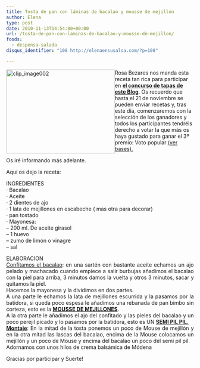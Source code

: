 ```yaml
---
title: Tosta de pan con láminas de bacalao y mousse de mejillón
author: Elena
type: post
date: 2010-11-13T14:54:00+00:00
url: /tosta-de-pan-con-laminas-de-bacalao-y-mousse-de-mejillon/
foods:
  - despensa-salada
disqus_identifier: "108 http://elenaensusalsa.com/?p=108"

---
```

[<img align="left" alt="clip_image002" border="0" height="225" src="http://elenaensusalsa.com/wp-content/uploads/2010/11/clip_image002_thumb-5B3-5D1.jpg" style="border-bottom: 0px; border-left: 0px; border-right: 0px; border-top: 0px; display: inline; margin-left: 0px; margin-right: 0px;" title="clip_image002" width="292" />][1]Rosa Bezares nos manda esta receta tan rica para participar en [**el concurso de tapas de este Blog**][2]. Os recuerdo que hasta el 21 de noviembre se pueden enviar recetas y, tras este día, comenzaremos con la selección de los ganadores y todos los participantes tendréis derecho a votar la que más os haya gustado para ganar el 3º premio: Voto popular [(ver bases).][2] 

<div align="justify">
  Os iré informando más adelante.
</div>

Aquí os dejo la receta:

INGREDIENTES  
· Bacalao  
· Aceite  
· 2 dientes de ajo  
· 1 lata de mejillones en escabeche ( mas otra para decorar)  
· pan tostado  
· Mayonesa:  
&#8211; 200 ml. De aceite girasol  
&#8211; 1 huevo  
&#8211; zumo de limón o vinagre  
&#8211; sal

<div align="justify">
  ELABORACION
</div>

<div align="justify">
  <u>Confitamos el bacalao</u>: en una sartén con bastante aceite echamos un ajo pelado y machacado cuando empiece a salir burbujas añadimos el bacalao con la piel para arriba, 3 minutos damos la vuelta y otros 3 minutos, sacar y quitamos la piel.
</div>

<div align="justify">
  Hacemos la mayonesa y la dividimos en dos partes.
</div>

<div align="justify">
  A una parte le echamos la lata de mejillones escurrida y la pasamos por la batidora, si queda poco espesa le añadimos una rebanada de pan bimbo sin corteza, esto es la <b><u>MOUSSE DE MEJILLONES</u></b>.
</div>

<div align="justify">
  A la otra parte le añadimos el ajo del confitado y las pieles del bacalao y un poco perejil picado y lo pasamos por la batidora, esto es UN <b><u>SEMI PIL PIL.</u></b>
</div>

<div align="justify">
  <b><u>Montaje</u></b>: En la mitad de la tosta ponemos un poco de Mouse de mejillón y en la otra mitad las lascas del bacalao, encima de la Mouse colocamos un mejillón y un poco de Mouse y encima del bacalao un poco del semi pil pil.
</div>

<div align="justify">
  Adornamos con unos hilos de crema balsámica de Módena
</div>

Gracias por participar y Suerte!

 [1]: http://elenaensusalsa.com/wp-content/uploads/2010/11/clip_image002_thumb-5B3-5D1.jpg
 [2]: http://elenaensusalsa.com/2010/10/03/i-concurso-elena-en-su-salsa/
